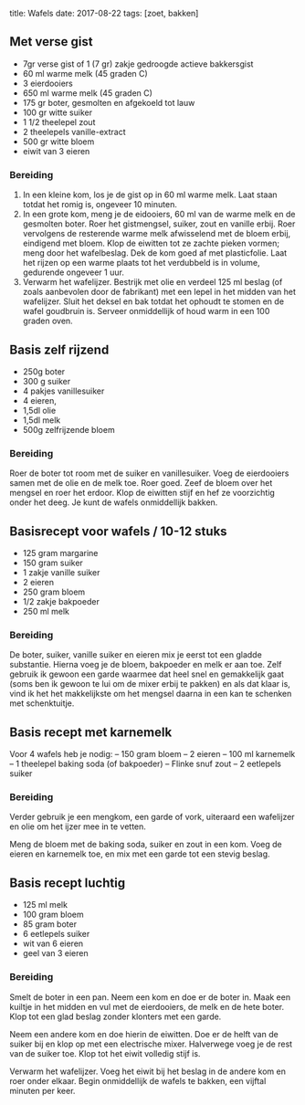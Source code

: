 title: Wafels
date: 2017-08-22 
tags: [zoet, bakken]

## Met verse gist
- 7gr verse gist of 1 (7 gr) zakje gedroogde actieve bakkersgist
- 60 ml warme melk (45 graden C)
- 3 eierdooiers
- 650 ml warme melk (45 graden C)
- 175 gr boter, gesmolten en afgekoeld tot lauw
- 100 gr witte suiker
- 1 1/2 theelepel zout
- 2 theelepels vanille-extract
- 500 gr witte bloem
- eiwit van 3 eieren

### Bereiding
1. In een kleine kom, los je de gist op in 60 ml warme melk. Laat staan totdat het romig is, ongeveer 10 minuten.
2. In een grote kom, meng je de eidooiers, 60 ml van de warme melk en de gesmolten boter. Roer het gistmengsel, suiker, zout en vanille erbij. Roer vervolgens de resterende warme melk afwisselend met de bloem erbij, eindigend met bloem. Klop de eiwitten tot ze zachte pieken vormen; meng door het wafelbeslag. Dek de kom goed af met plasticfolie. Laat het rijzen op een warme plaats tot het verdubbeld is in volume, gedurende ongeveer 1 uur.
3. Verwarm het wafelijzer. Bestrijk met olie en verdeel 125 ml beslag (of zoals aanbevolen door de fabrikant) met een lepel in het midden van het wafelijzer. Sluit het deksel en bak totdat het ophoudt te stomen en de wafel goudbruin is. Serveer onmiddellijk of houd warm in een 100 graden oven.

## Basis zelf rijzend
- 250g boter
- 300 g suiker 
- 4 pakjes vanillesuiker
- 4 eieren, 
- 1,5dl olie
- 1,5dl melk
- 500g zelfrijzende bloem

### Bereiding
Roer de boter tot room met de suiker en vanillesuiker. Voeg de eierdooiers samen met de olie en de melk toe. Roer goed. Zeef de bloem over het mengsel en roer het erdoor. Klop de eiwitten stijf en hef ze voorzichtig onder het deeg. Je kunt de wafels onmiddellijk bakken.

## Basisrecept voor wafels / 10-12 stuks
- 125 gram margarine
- 150 gram suiker
- 1 zakje vanille suiker
- 2 eieren
- 250 gram bloem
- 1/2 zakje bakpoeder
- 250 ml melk

### Bereiding
De boter, suiker, vanille suiker en eieren mix je eerst tot een gladde substantie. Hierna voeg je de bloem, bakpoeder en melk er aan toe. Zelf gebruik ik gewoon een garde waarmee dat heel snel en gemakkelijk gaat (soms ben ik gewoon te lui om de mixer erbij te pakken) en als dat klaar is, vind ik het het makkelijkste om het mengsel daarna in een kan te schenken met schenktuitje.

## Basis recept met karnemelk
Voor 4 wafels heb je nodig:
– 150 gram bloem
– 2 eieren
– 100 ml karnemelk
– 1 theelepel baking soda (of bakpoeder)
– Flinke snuf zout
– 2 eetlepels suiker

### Bereiding
Verder gebruik je een mengkom, een garde of vork, uiteraard een wafelijzer en olie om het ijzer mee in te vetten.

Meng de bloem met de baking soda, suiker en zout in een kom. Voeg de eieren en karnemelk toe, en mix met een garde tot een stevig beslag.

## Basis recept luchtig
- 125 ml melk
- 100 gram bloem
- 85 gram boter
- 6 eetlepels suiker
- wit van 6 eieren
- geel van 3 eieren

### Bereiding
Smelt de boter in een pan. Neem een kom en doe er de boter in. Maak een kuiltje in het midden en vul met de eierdooiers, de melk en de hete boter. Klop tot een glad beslag zonder klonters met een garde.

Neem een andere kom en doe hierin de eiwitten. Doe er de helft van de suiker bij en klop op met een electrische mixer. Halverwege voeg je de rest van de suiker toe. Klop tot het eiwit volledig stijf is.

Verwarm het wafelijzer. Voeg het eiwit bij het beslag in de andere kom en roer onder elkaar. Begin onmiddellijk de wafels te bakken, een vijftal minuten per keer.
